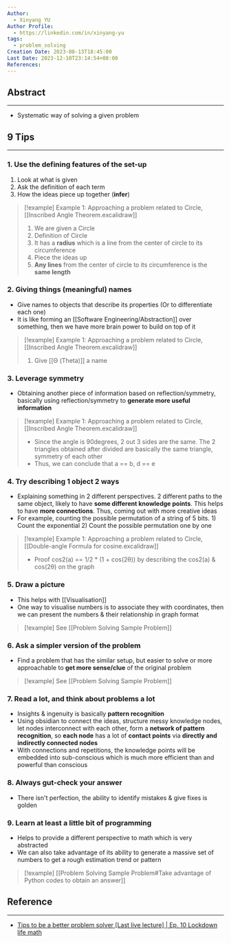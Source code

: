 ```yaml
---
Author:
  - Xinyang YU
Author Profile:
  - https://linkedin.com/in/xinyang-yu
tags:
  - problem_solving
Creation Date: 2023-08-13T18:45:00
Last Date: 2023-12-10T23:14:54+08:00
References: 
---
```

## Abstract
---
- Systematic way of solving a given problem

## 9 Tips
---
### 1. Use the defining features of the set-up
1. Look at what is given
2. Ask the definition of each term
3. How the ideas piece up together (**infer**) 
>[!example] Example 1: Approaching a problem related to Circle,  [[Inscribed Angle Theorem.excalidraw]]
>1. We are given a Circle
>2. Definition of Circle
>	1. It has a **radius** which is a line from the center of circle to its circumference
>3. Piece the ideas up
>	1. **Any lines** from the center of circle to its circumference is the **same length**
### 2. Giving things (meaningful) names
- Give names to objects that describe its properties (Or to differentiate each one)
- It is like forming an [[Software Engineering/Abstraction]] over something, then we have more brain power to build on top of it
>[!example] Example 1: Approaching a problem related to Circle,  [[Inscribed Angle Theorem.excalidraw]]
>1. Give [[Θ (Theta)]] a name
### 3. Leverage symmetry
- Obtaining another piece of information based on reflection/symmetry, basically using reflection/symmetry to **generate more useful information**
>[!example] Example 1: Approaching a problem related to Circle,  [[Inscribed Angle Theorem.excalidraw]]
>- Since the angle is 90degrees, 2 out 3 sides are the same. The 2 triangles obtained after divided are basically the same triangle, symmetry of each other
>- Thus, we can conclude that a == b, d == e
### 4. Try describing 1 object 2 ways
- Explaining something in 2 different perspectives. 2 different paths to the same object, likely to have **some different knowledge points**. This helps to have **more connections**. Thus, coming out with more creative ideas
- For example, counting the possible permutation of a string of 5 bits. 1) Count the exponential 2) Count the possible permutation one by one
>[!example] Example 1: Approaching a problem related to Circle,  [[Double-angle Formula for cosine.excalidraw]]
>- Proof cos2(a) == 1/2 * (1 + cos(2θ)) by describing the cos2(a) &  cos(2θ) on the graph 
### 5. Draw a picture
- This helps with [[Visualisation]]
- One way to visualise numbers is to associate they with coordinates, then we can present the numbers & their relationship in graph format
>[!example] See [[Problem Solving Sample Problem]]
### 6. Ask a simpler version of the problem
- Find a problem that has the similar setup, but easier to solve or more approachable to **get more sense/clue** of the original problem
>[!example] See [[Problem Solving Sample Problem]]
### 7. Read a lot, and think about problems a lot
- Insights & ingenuity is basically **pattern recognition**
- Using obsidian to connect the ideas, structure messy knowledge nodes, let nodes interconnect with each other, form a **network of pattern recognition**, so **each node** has a lot of **contact points** via **directly and indirectly connected nodes**
- With connections and repetitions, the knowledge points will be embedded into sub-conscious which is much more efficient than and powerful than conscious  
### 8. Always gut-check your answer
- There isn't perfection, the ability to identify mistakes & give fixes is golden 
### 9. Learn at least a little bit of programming
- Helps to provide a different perspective to math which is very abstracted
- We can also take advantage of its ability to generate a massive set of numbers to get a rough estimation trend or pattern
>[!example] [[Problem Solving Sample Problem#Take advantage of Python codes to obtain an answer]]


## Reference
---
- [Tips to be a better problem solver [Last live lecture] | Ep. 10 Lockdown life math](https://www.youtube.com/watch?v=QvuQH4_05LI&t=3449s&pp=ygUQcHJvYmxlbSBzb2x2aW5nIA%3D%3D)